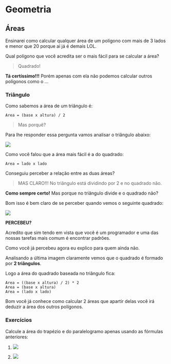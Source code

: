 # Geometria

## Áreas

Ensinarei como calcular qualquer área de um polígono com mais de 3 lados e menor que 20 porque ai já é demais LOL.

Qual polígono que você acredita ser o mais fácil para se calcular a área?

> Quadrado!

**Tá certíssimo!!!** Porém apenas com ela não podemos calcular outros polígonos como o ...

### Triângulo

Como sabemos a área de um triângulo é:

```
Area = (base x altura) / 2
```

> Mas porquê?

Para lhe responder essa pergunta vamos analisar o triângulo abaixo:

![](http://i.imgur.com/40kKwtm.png)

Como você falou que a área mais fácil é a do quadrado:

```
Area = lado x lado
```

Conseguiu perceber a relação entre as duas áreas?

> MAS CLARO!!! No triângulo está dividindo por 2 e no quadrado não.

**Como sempre certo!** Mas porque no triângulo divide e o quadrado não?

Bom isso é bem claro de se perceber quando vemos o seguinte quadrado:

![](http://i.imgur.com/IIopkXj.jpg)

**PERCEBEU?**

Acredito que sim tendo em vista que você é um programador e uma das nossas tarefas mais comum é encontrar padrões.

Como você já percebeu agora eu explico para quem ainda não.

Analisando a última imagem claramente vemos que o quadrado é formado por **2 triângulos**.

Logo a área do quadrado baseada no triângulo fica:

```
Area = ((base x altura) / 2) * 2
Area = (base x altura)
Area = (lado x lado)
```

Bom você já conhece como calcular 2 áreas que apartir delas você irá deduzir a área dos outros polígonos.

### Exercícios

Calcule a área do trapézio e do paralelogramo apenas usando as fórmulas anteriores:

1) ![](http://i.imgur.com/cNUiZMf.jpg)

2) ![](http://i.imgur.com/OwmnUZv.jpg?1)

